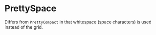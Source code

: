 # PrettySpace

Differs from `PrettyCompact` in that whitespace (space characters) is used instead of the grid.

